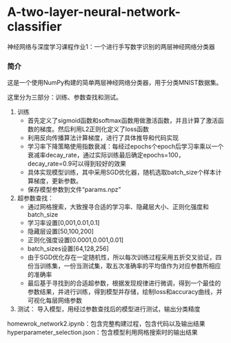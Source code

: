 # A-two-layer-neural-network-classifier
神经网络与深度学习课程作业1：一个进行手写数字识别的两层神经网络分类器
### 简介

这是一个使用NumPy构建的简单两层神经网络分类器，用于分类MNIST数据集。

这里分为三部分：训练、参数查找和测试。
1. 训练
   - 首先定义了sigmoid函数和softmax函数用做激活函数，并且计算了激活函数的梯度。然后利用L2正则化定义了loss函数
   - 利用反向传播算法计算梯度，进行了具体推导和代码实现
   - 学习率下降策略使用指数衰减：每经过epochs个epoch后学习率乘以一个衰减率decay_rate，通过实际训练最后确定epochs=100，decay_rate=0.9可以得到较好的效果
   - 具体实现模型训练，其中采用SGD优化器，随机选取batch_size个样本计算梯度，更新参数。
   - 保存模型参数到文件“params.npz”
2. 超参数查找：
   - 通过网格搜索，大致搜寻合适的学习率、隐藏层大小、正则化强度和batch_size
   - 学习率设置[0,001,0.01,0.1]
   - 隐藏层设置[50,100,200]
   - 正则化强度设置[0.0001,0.001,0.01]
   - batch_sizes设置[64,128,256]
   - 由于SGD优化存在一定随机性，所以每次训练过程采用五折交叉验证，四份当训练集，一份当测试集，取五次准确率的平均值作为对应参数所相应的准确率
   - 最后基于寻找到的合适超参数，根据发现规律进行微调，得到一个最佳的参数结果，并进行训练，得到模型并存储，绘制loss和accuracy曲线，并可视化每层网络参数
3. 测试：
   导入模型，用经过参数查找后的模型进行测试，输出分类精度
   
homewrok_network2.ipynb：包含完整构建过程，包含代码以及输出结果
hyperparameter_selection.json：包含模型利用网格搜索时的输出结果
